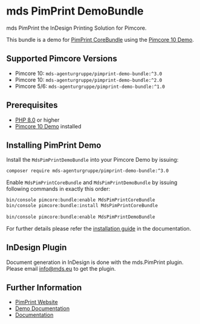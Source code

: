 # mds PimPrint DemoBundle
mds PimPrint the InDesign Printing Solution for Pimcore.

This bundle is a demo for [PimPrint CoreBundle](https://github.com/mds-agenturgruppe/pimprint-core-bundle) using the [Pimcore 10 Demo](https://github.com/pimcore/demo/tree/10.3). 

## Supported Pimcore Versions
- Pimcore 10: `mds-agenturgruppe/pimprint-demo-bundle:^3.0`
- Pimcore 10: `mds-agenturgruppe/pimprint-demo-bundle:^2.0`
- Pimcore 5/6: `mds-agenturgruppe/pimprint-demo-bundle:^1.0`
        
## Prerequisites
- [PHP 8.0](https://secure.php.net/) or higher
- [Pimcore 10 Demo](https://github.com/pimcore/demo/tree/10.3) installed

## Installing PimPrint Demo
Install the `MdsPimPrintDemoBundle` into your Pimcore Demo by issuing:
```bash
composer require mds-agenturgruppe/pimprint-demo-bundle:^3.0
```

Enable `MdsPimPrintCoreBundle` and `MdsPimPrintDemoBundle` by issuing following commands in exactly this order:
```bash
bin/console pimcore:bundle:enable MdsPimPrintCoreBundle
bin/console pimcore:bundle:install MdsPimPrintCoreBundle
 
bin/console pimcore:bundle:enable MdsPimPrintDemoBundle
```

For further details please refer the [installation guide](https://pimprint.mds.eu/docs/PimPrint_Demo/Installation.html) in the documentation.

## InDesign Plugin
Document generation in InDesign is done with the mds.PimPrint plugin. Please email <a href="mailto:info@mds.eu?subject=PimPrint Plugin">info@mds.eu</a> to get the plugin.

## Further Information
* [PimPrint Website](https://pimprint.mds.eu)
* [Demo Documentation](https://pimprint.mds.eu/docs/PimPrint_Demo)
* [Documentation](https://pimprint.mds.eu/docs)
